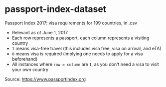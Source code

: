 # passport-index-dataset
Passport Index 2017: visa requirements for 199 countries, in .csv

* Relevant as of June 1, 2017
* Each row represents a passport, each column represents a visiting country
* `1` means visa-free travel (this includes visa free, visa on arrival, and eTA)
* `0` means visa is required (implying one needs to apply for a visa beforehand)
* All instances where `row = column` are `1`, as you don't need a visa to visit your own country

Source: https://www.passportindex.org
